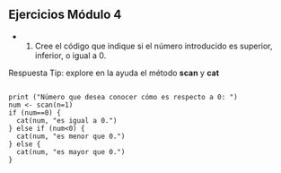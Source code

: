 
## Ejercicios Módulo 4

- 1. Cree el código que indique si el número introducido es superior, inferior, o igual a 0.

Respuesta
Tip: explore en la ayuda el método **scan** y **cat**
<pre><code>
print ("Número que desea conocer cómo es respecto a 0: ")
num <- scan(n=1)
if (num==0) {
  cat(num, "es igual a 0.")
} else if (num<0) {
  cat(num, "es menor que 0.")
} else {
  cat(num, "es mayor que 0.")
}
</code></pre>
